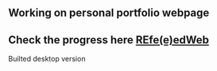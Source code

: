 <h2>Working on personal portfolio webpage</h2>

<h2>Check the progress here <a href="https://grandeddie.github.io/portfolio-REfe-e-dWeb.github.io/">REfe(e)edWeb</a></h2>
<p>Builted desktop version</p>
